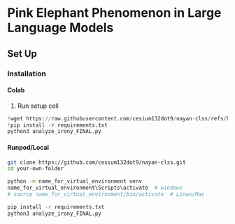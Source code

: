 # Pink Elephant Phenomenon in Large Language Models 

## Set Up 
### Installation 
#### Colab 
1. Run setup cell
```python 
!wget https://raw.githubusercontent.com/cesium132dot9/nayan-clss/refs/heads/main/requirements.txt
!pip install -r requirements.txt
python3 analyze_irony_FINAL.py
```

#### Runpod/Local 
```bash
git clone https://github.com/cesium132dot9/nayan-clss.git
cd your-own-folder

python -m name_for_virtual_environment venv 
name_for_virtual_environment\Scripts\activate  # windows
# source name_for_virtual_environment/bin/activate  # Linux/Mac

pip install -r requirements.txt
python3 analyze_irony_FINAL.py
```
